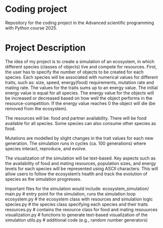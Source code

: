 # Coding project
Repository for the coding project in the Advanced scientific programming with Python course 2025.

# Project Description
The idea of my project is to create a simulation of an ecosystem, in which different species (classes of objects) live and compete for resources.
First, the user has to specify the number of objects to be created for each species. Each species will be associated with numerical values for different traits, such as: size, speed, energy(food) requirements, mutation rate and mating rate. 
The values for the traits sums up to an energy value. The initial energy value is equal for all species. 
The energy value for the objects will be increased or decreased based on how well the object performs in the resource-competition.
If the energy value reaches 0 the object will die (be removed from the ecosystem). 

The resources will be: food and partner availability. 
There will be food available for all species. Some species can also consume other species as food. 

Mutations are modelled by slight changes in the trait values for each new generation.
The simulation runs in cycles (ca. 100 generations) where species interact, reproduce, and evolve. 

The visualization of the simulation will be text-based. Key aspects such as the availability of food and mating resources, population sizes, and energy levels for each species will be represented using ASCII characters. This will allow users to follow the ecosystem’s health and track the evolution of species as the simulation progresses.

Important files for the simulation would include:
ecosystem_simulation/
main.py                   # entry point for the simulation, runs the simulation loop
ecosystem.py              # the ecosystem class with resources and simulation logic
species.py                # the species class specifying each species and their traits
resources.py              # contains the resource class for food and mating resouurces
visualization.py          # functions to generate text-based visualization of the simulation
utils.py                  # additional code (e.g., random number generators)
